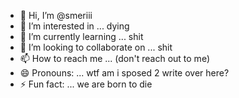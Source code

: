 - 👋 Hi, I’m @smeriii
- 👀 I’m interested in ... dying
- 🌱 I’m currently learning ... shit
- 💞️ I’m looking to collaborate on ... shit
- 📫 How to reach me ... (don't reach out to me)
- 😄 Pronouns: ... wtf am i sposed 2 write over here?
- ⚡ Fun fact: ... we are born to die

<!---
smeriii/smeriii is a ✨ special ✨ repository because its `README.md` (this file) appears on your GitHub profile.
You can click the Preview link to take a look at your changes.
--->
